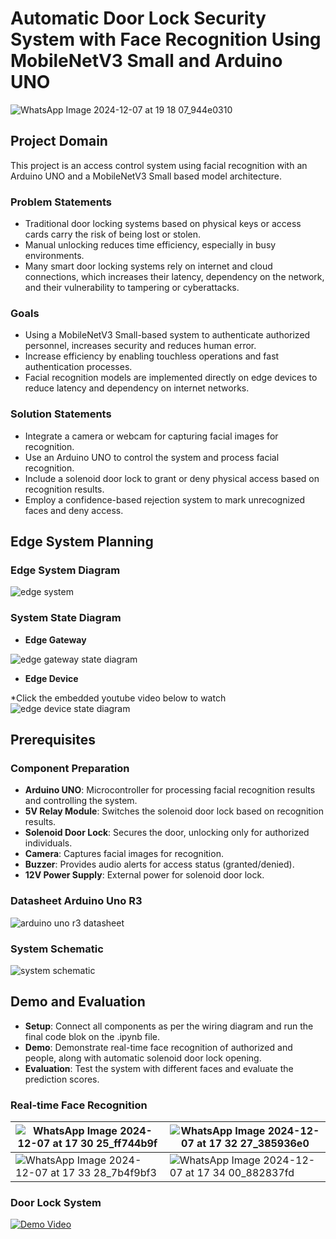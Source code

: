 # Automatic Door Lock Security System with Face Recognition Using MobileNetV3 Small and Arduino UNO
![WhatsApp Image 2024-12-07 at 19 18 07_944e0310](https://github.com/user-attachments/assets/de7167b2-3a39-469e-84ac-ed8e91d08938)

## Project Domain
This project is an access control system using facial recognition with an Arduino UNO and a MobileNetV3 Small based model architecture.

### Problem Statements
- Traditional door locking systems based on physical keys or access cards carry the risk of being lost or stolen.
- Manual unlocking reduces time efficiency, especially in busy environments.
- Many smart door locking systems rely on internet and cloud connections, which increases their latency, dependency on the network, and their vulnerability to tampering or cyberattacks.

### Goals
- Using a MobileNetV3 Small-based system to authenticate authorized personnel, increases security and reduces human error.
- Increase efficiency by enabling touchless operations and fast authentication processes.
- Facial recognition models are implemented directly on edge devices to reduce latency and dependency on internet networks. 

### Solution Statements
- Integrate a camera or webcam for capturing facial images for recognition.
- Use an Arduino UNO to control the system and process facial recognition.
- Include a solenoid door lock to grant or deny physical access based on recognition results.
- Employ a confidence-based rejection system to mark unrecognized faces and deny access.


## Edge System Planning
### Edge System Diagram
![edge system](https://github.com/Ach111es/doorlock-recognition/blob/f8b011c886d6996db2c93a42fb08dda7257aa94b/assets/edge_diagram.png)

### System State Diagram
- **Edge Gateway**

![edge gateway state diagram](https://github.com/Ach111es/doorlock-recognition/blob/f8b011c886d6996db2c93a42fb08dda7257aa94b/assets/state_diagram_gateway.png)

- **Edge Device**

*Click the embedded youtube video below to watch
![edge device state diagram](https://github.com/Ach111es/doorlock-recognition/blob/f8b011c886d6996db2c93a42fb08dda7257aa94b/assets/state_diagram_doorlock.png)


## Prerequisites
### Component Preparation

- **Arduino UNO**: Microcontroller for processing facial recognition results and controlling the system.
- **5V Relay Module**: Switches the solenoid door lock based on recognition results.
- **Solenoid Door Lock**: Secures the door, unlocking only for authorized individuals.
- **Camera**: Captures facial images for recognition.
- **Buzzer**: Provides audio alerts for access status (granted/denied).
- **12V Power Supply**: External power for solenoid door lock.

### Datasheet Arduino Uno R3
![arduino uno r3 datasheet](https://github.com/Ach111es/doorlock-recognition/blob/f8b011c886d6996db2c93a42fb08dda7257aa94b/assets/ArduinoUNOrev3.png)

### System Schematic
![system schematic](https://github.com/Ach111es/doorlock-recognition/blob/f8b011c886d6996db2c93a42fb08dda7257aa94b/assets/Schematic_HomeSecurity.png)


## Demo and Evaluation
- **Setup**: Connect all components as per the wiring diagram and run the final code blok on the .ipynb file.
- **Demo**: Demonstrate real-time face recognition of authorized and people, along with automatic solenoid door lock opening.
- **Evaluation**: Test the system with different faces and evaluate the prediction scores.

### Real-time Face Recognition
| ![WhatsApp Image 2024-12-07 at 17 30 25_ff744b9f](https://github.com/user-attachments/assets/bce25ab8-44f5-4fd3-bb79-4ca32cd8554e) | ![WhatsApp Image 2024-12-07 at 17 32 27_385936e0](https://github.com/user-attachments/assets/00f9f7ce-a95c-4714-b6ab-0e4b099be4cd) |
| ----------- | ----------- |
| ![WhatsApp Image 2024-12-07 at 17 33 28_7b4f9bf3](https://github.com/user-attachments/assets/c8670246-6cf9-4315-b159-68ae1481f058) | ![WhatsApp Image 2024-12-07 at 17 34 00_882837fd](https://github.com/user-attachments/assets/c20ebeb5-ec6c-4192-a899-559a1b1aadc7) |

### Door Lock System

[![Demo Video](https://img.youtube.com/vi/VgoxX6TS_PM/0.jpg)](https://www.youtube.com/watch?v=VgoxX6TS_PM)

